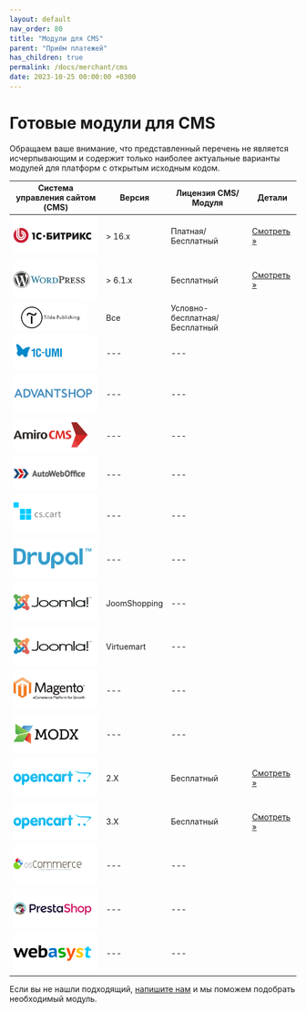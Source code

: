 ```yaml
---
layout: default
nav_order: 80
title: "Модули для CMS"
parent: "Приём платежей"
has_children: true
permalink: /docs/merchant/cms
date: 2023-10-25 00:00:00 +0300
---
```


# Готовые модули для CMS

Обращаем ваше внимание, что представленный перечень не является исчерпывающим и содержит только наиболее
актуальные варианты модулей для платформ с открытым исходным кодом.

| Система управления сайтом (CMS)                         | Версия       | Лицензия CMS/Модуля           | Детали
| ------------------------------------------------------- |--------------|-------------------------------| ---------------------------------
| ![1С Битрикс](/assets/images/cms/1s_bitrix.svg)         | > 16.x       | Платная/Бесплатный            | [Смотреть &raquo;](/docs/merchant/cms/1c-bitrix/)
| ![WordPress](/assets/images/cms/wordpress.svg)          | > 6.1.x      | Бесплатный                    | [Смотреть &raquo;](/docs/merchant/cms/woocommerce/)
| ![Tilda](/assets/images/cms/tilda.png)                  | Все          | Условно-бесплатная/Бесплатный | 
| ![UMI.CMS](/assets/images/cms/1c-umi.svg)               | ---          | ---                           |
| ![AdvantShop](/assets/images/cms/advantshop.svg)        | ---          | ---                           |
| ![AmiroCMS](/assets/images/cms/amirocms.png)            | ---          | ---                           |
| ![АвтоВебОфис](/assets/images/cms/autoweboffice.png)    | ---          | ---                           |
| ![CS-Cart](/assets/images/cms/cscart.svg)               | ---          | ---                           |
| ![Ubercart](/assets/images/cms/drupal.svg)              | ---          | ---                           |
| ![JoomShopping](/assets/images/cms/joomla.svg)          | JoomShopping | ---                           |
| ![Virtuemart](/assets/images/cms/joomla.svg)            | Virtuemart   | ---                           |
| ![Magento](/assets/images/cms/magento.svg)              | ---          | ---                           |
| ![ModX](/assets/images/cms/modx.svg)                    | ---          | ---                           |
| ![OpenCart](/assets/images/cms/opencart.svg)            | 2.X          | Бесплатный                    |[Смотреть &raquo;](/docs/merchant/cms/opencartv2/)
| ![OpenCart](/assets/images/cms/opencart.svg)            | 3.X          | Бесплатный                    |[Смотреть &raquo;](/docs/merchant/cms/opencartv3/)
| ![OSCommerce](/assets/images/cms/oscommerce.svg)        | ---          | ---                           |
| ![PrestaShop](/assets/images/cms/prestashop.svg)        | ---          | ---                           |
| ![WebAsyst/ShopScript](/assets/images/cms/webasyst.svg) | ---          | ---                           |


Если вы не нашли подходящий, [напишите нам](https://www.invoicebox.ru/ru/contacts/feedback.html) и мы поможем подобрать необходимый модуль.
